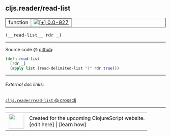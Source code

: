 ## cljs.reader/read-list



 <table border="1">
<tr>
<td>function</td>
<td><a href="https://github.com/cljsinfo/cljs-api-docs/tree/0.0-927"><img valign="middle" alt="[+] 0.0-927" title="Added in 0.0-927" src="https://img.shields.io/badge/+-0.0--927-lightgrey.svg"></a> </td>
</tr>
</table>


 <samp>
(__read-list__ rdr _)<br>
</samp>

---







Source code @ [github](https://github.com/clojure/clojurescript/blob/r1885/src/cljs/cljs/reader.cljs#L270-L272):

```clj
(defn read-list
  [rdr _]
  (apply list (read-delimited-list ")" rdr true)))
```

<!--
Repo - tag - source tree - lines:

 <pre>
clojurescript @ r1885
└── src
    └── cljs
        └── cljs
            └── <ins>[reader.cljs:270-272](https://github.com/clojure/clojurescript/blob/r1885/src/cljs/cljs/reader.cljs#L270-L272)</ins>
</pre>

-->

---



###### External doc links:

[`cljs.reader/read-list` @ crossclj](http://crossclj.info/fun/cljs.reader.cljs/read-list.html)<br>

---

 <table>
<tr><td>
<img valign="middle" align="right" width="48px" src="http://i.imgur.com/Hi20huC.png">
</td><td>
Created for the upcoming ClojureScript website.<br>
[edit here] | [learn how]
</td></tr></table>

[edit here]:https://github.com/cljsinfo/cljs-api-docs/blob/master/cljsdoc/cljs.reader_read-list.cljsdoc
[learn how]:https://github.com/cljsinfo/cljs-api-docs/wiki/cljsdoc-files

<!--

This information was too distracting to show to readers, but I'll leave it
commented here since it is helpful to:

- pretty-print the data used to generate this document
- and show how to retrieve that data



The API data for this symbol:

```clj
{:ns "cljs.reader",
 :name "read-list",
 :type "function",
 :signature ["[rdr _]"],
 :source {:code "(defn read-list\n  [rdr _]\n  (apply list (read-delimited-list \")\" rdr true)))",
          :title "Source code",
          :repo "clojurescript",
          :tag "r1885",
          :filename "src/cljs/cljs/reader.cljs",
          :lines [270 272]},
 :full-name "cljs.reader/read-list",
 :full-name-encode "cljs.reader_read-list",
 :history [["+" "0.0-927"]]}

```

Retrieve the API data for this symbol:

```clj
;; from Clojure REPL
(require '[clojure.edn :as edn])
(-> (slurp "https://raw.githubusercontent.com/cljsinfo/cljs-api-docs/catalog/cljs-api.edn")
    (edn/read-string)
    (get-in [:symbols "cljs.reader/read-list"]))
```

-->
